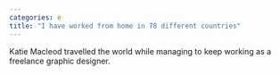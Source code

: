 ```yaml
---
categories: e
title: "I have worked from home in 78 different countries"
---
```

Katie Macleod travelled the world while managing to keep working as a freelance graphic designer.